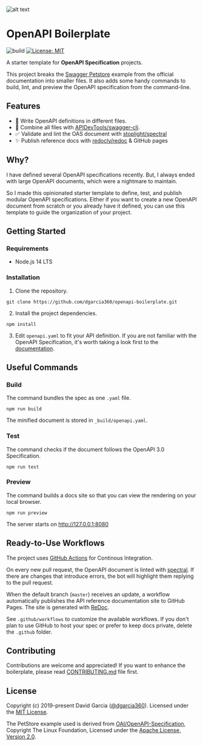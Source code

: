 ![alt text](https://github.com/dgarcia360/openapi-boilerplate/blob/master/docs/header.png?raw=true)

# OpenAPI Boilerplate

![build](https://github.com/dgarcia360/openapi-boilerplate/workflows/build/badge.svg)
[![License: MIT](https://img.shields.io/badge/License-MIT-yellow.svg)](https://opensource.org/licenses/MIT)

A starter template for **OpenAPI Specification** projects.

This project breaks the [Swagger Petstore](https://petstore.swagger.io/) example from the official documentation into smaller files. It also adds some handy commands to build, lint, and preview the OpenAPI specification from the command-line.

## Features

* 📝 Write OpenAPI definitions in different files.
* 🔀 Combine all files with [APIDevTools/swagger-cli](https://github.com/APIDevTools/swagger-cli).
* ✅ Validate and lint the OAS document with [stoplight/spectral](https://github.com/stoplight/spectral)
* ✨ Publish reference docs with  [redocly/redoc](https://github.com/Redocly/redoc) & GitHub pages

## Why?

I have defined several OpenAPI specifications recently. But, I always ended with large OpenAPI documents, which were a nightmare to maintain.

So I made this opinionated starter template to define, test, and publish modular OpenAPI specifications. Either if you want to create a new OpenAPI document from scratch or you already have it defined, you can use this template to guide the organization of your project.

## Getting Started

### Requirements

* Node.js 14 LTS

### Installation

1. Clone the repository.

```
git clone https://github.com/dgarcia360/openapi-boilerplate.git
```

2. Install the project dependencies.

```
npm install
```

3. Edit ```openapi.yaml``` to fit your API definition. If you are not familiar with the OpenAPI Specification, it's worth taking a look first to the [documentation](https://swagger.io/solutions/getting-started-with-oas/).

## Useful Commands

### Build

The command bundles the spec as one ``.yaml`` file.

```
npm run build
```

The minified document is stored in ``_build/openapi.yaml``.

### Test

The command checks if the document follows the OpenAPI 3.0 Specification.

```
npm run test
```

### Preview

The command builds a docs site so that you can view the rendering on your local browser.

```
npm run preview
```

The server starts on http://127.0.0.1:8080

## Ready-to-Use Workflows

The project uses [GitHub Actions](https://github.com/features/actions) for Continous Integration.

On every new pull request, the OpenAPI document is linted with [spectral](https://github.com/stoplightio/spectral). If there are changes that introduce errors, the bot will highlight them replying to the pull request.

When the default branch (``master``) receives an update, a workflow automatically publishes the API reference documentation site to GitHub Pages. The site is generated with [ReDoc](https://github.com/Redocly/redoc).

See ``.github/workflows`` to customize the available workflows. If you don't plan to use GitHub to host your spec or prefer to keep docs private, delete the ``.github`` folder.

## Contributing

Contributions are welcome and appreciated! 
If you want to enhance the boilerplate, please read [CONTRIBUTING.md](CONTRIBUTING.md) file first.

## License

Copyright (c) 2019-present David Garcia ([@dgarcia360](https://davidgarcia.dev)). Licensed under the [MIT License](LICENSE.md).

The PetStore example used is derived from [OAI/OpenAPI-Specification](https://github.com/OAI/OpenAPI-Specification/blob/master/examples/v3.0/petstore.yaml), Copyright The Linux Foundation, Licensed under the [Apache License, Version 2.0](https://github.com/OAI/OpenAPI-Specification/blob/master/LICENSE).

